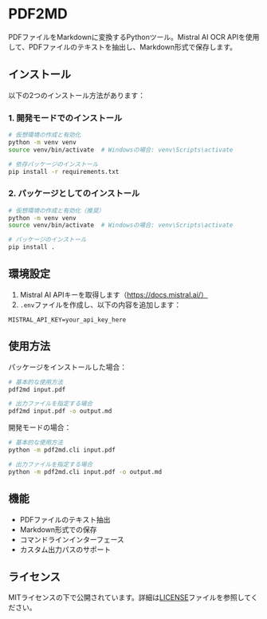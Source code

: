 # PDF2MD

PDFファイルをMarkdownに変換するPythonツール。Mistral AI OCR APIを使用して、PDFファイルのテキストを抽出し、Markdown形式で保存します。

## インストール

以下の2つのインストール方法があります：

### 1. 開発モードでのインストール

```bash
# 仮想環境の作成と有効化
python -m venv venv
source venv/bin/activate  # Windowsの場合: venv\Scripts\activate

# 依存パッケージのインストール
pip install -r requirements.txt
```

### 2. パッケージとしてのインストール

```bash
# 仮想環境の作成と有効化（推奨）
python -m venv venv
source venv/bin/activate  # Windowsの場合: venv\Scripts\activate

# パッケージのインストール
pip install .
```

## 環境設定

1. Mistral AI APIキーを取得します（https://docs.mistral.ai/）
2. `.env`ファイルを作成し、以下の内容を追加します：

```
MISTRAL_API_KEY=your_api_key_here
```

## 使用方法

パッケージをインストールした場合：
```bash
# 基本的な使用方法
pdf2md input.pdf

# 出力ファイルを指定する場合
pdf2md input.pdf -o output.md
```

開発モードの場合：
```bash
# 基本的な使用方法
python -m pdf2md.cli input.pdf

# 出力ファイルを指定する場合
python -m pdf2md.cli input.pdf -o output.md
```

## 機能

- PDFファイルのテキスト抽出
- Markdown形式での保存
- コマンドラインインターフェース
- カスタム出力パスのサポート

## ライセンス

MITライセンスの下で公開されています。詳細は[LICENSE](LICENSE)ファイルを参照してください。
